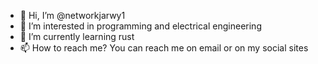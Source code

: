 - 👋 Hi, I’m @networkjarwy1
- 👀 I’m interested in programming and electrical engineering
- 🌱 I’m currently learning rust
- 📫 How to reach me? You can reach me on email or on my social sites

<!---
networkjarwy1/networkjarwy1 is a ✨ special ✨ repository because its `README.md` (this file) appears on your GitHub profile.
You can click the Preview link to take a look at your changes.
--->
